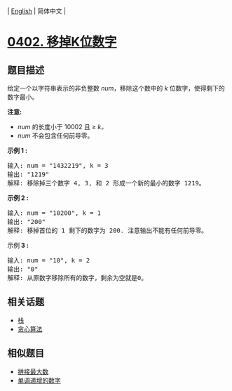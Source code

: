 
| [English](README_EN.md) | 简体中文 |
# [0402. 移掉K位数字](https://leetcode-cn.com/problems/remove-k-digits/)
## 题目描述
<p>给定一个以字符串表示的非负整数&nbsp;<em>num</em>，移除这个数中的 <em>k </em>位数字，使得剩下的数字最小。</p>

<p><strong>注意:</strong></p>

<ul>
	<li><em>num</em> 的长度小于 10002 且&nbsp;&ge; <em>k。</em></li>
	<li><em>num</em> 不会包含任何前导零。</li>
</ul>

<p><strong>示例 1 :</strong></p>

<pre>
输入: num = &quot;1432219&quot;, k = 3
输出: &quot;1219&quot;
解释: 移除掉三个数字 4, 3, 和 2 形成一个新的最小的数字 1219。
</pre>

<p><strong>示例 2 :</strong></p>

<pre>
输入: num = &quot;10200&quot;, k = 1
输出: &quot;200&quot;
解释: 移掉首位的 1 剩下的数字为 200. 注意输出不能有任何前导零。
</pre>

<p>示例<strong> 3 :</strong></p>

<pre>
输入: num = &quot;10&quot;, k = 2
输出: &quot;0&quot;
解释: 从原数字移除所有的数字，剩余为空就是0。
</pre>

## 相关话题
- [栈](https://leetcode-cn.com/tag/stack)
- [贪心算法](https://leetcode-cn.com/tag/greedy)
## 相似题目
- [拼接最大数](../create-maximum-number/README.md)
- [单调递增的数字](../monotone-increasing-digits/README.md)
